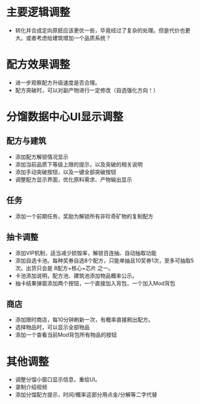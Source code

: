 ﻿# 主要逻辑调整
* 转化并合成定向原胚应该更优一些，毕竟经过了复杂的处理。但是代价也更大。或者考虑给建筑增加一个品质系统？

# 配方效果调整
* 进一步观察配方升级速度是否合理。
* 配方突破时，可以对副产物进行一定修改（自选强化方向！）

# 分馏数据中心UI显示调整
## 配方与建筑
* 添加配方解锁情况显示
* 添加当前品质下等级上限的提示，以及突破的相关说明
* 添加手动突破按钮，以及一键全部突破按钮
* 调整配方显示界面，优化原料需求、产物输出显示
## 任务
* 添加一个前期任务，奖励为解锁所有非珍奇矿物的复制配方
## 抽卡调整
* 添加VIP机制，适当减少损毁率，解锁百连抽、自动抽取功能
* 添加自选卡池。每种奖券自选8个配方，只能单抽且10奖券1次，至多可抽取5次。出货只会是 8配方+核心+芯片 之一。
* 卡池添加说明，配方池、建筑池添加物品概率公示。
* 抽卡结果弹窗添加两个按钮，一个直接加入背包，一个加入Mod背包
## 商店
* 添加限时商店，每10分钟刷新一次，有概率直接刷出配方。
* 选择物品时，可以显示全部物品
* 添加一个查看当前Mod背包所有物品的按钮

# 其他调整
* 调整分馏小窗口显示信息，重绘UI。
* 录制介绍视频
* 添加分馏配方提示，时间/概率这部分用点金/分解等二字代替